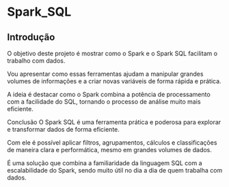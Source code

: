 # Spark_SQL

## **Introdução**

O objetivo deste projeto é mostrar como o Spark e o Spark SQL facilitam o trabalho com dados. 

Vou apresentar como essas ferramentas ajudam a manipular grandes volumes de informações e a criar novas variáveis de forma rápida e prática. 

A ideia é destacar como o Spark combina a potência de processamento com a facilidade do SQL, tornando o processo de análise muito mais eficiente.


Conclusão
O Spark SQL é uma ferramenta prática e poderosa para explorar e transformar dados de forma eficiente.

Com ele é possível aplicar filtros, agrupamentos, cálculos e classificações de maneira clara e performática, mesmo em grandes volumes de dados.

É uma solução que combina a familiaridade da linguagem SQL com a escalabilidade do Spark, sendo muito útil no dia a dia de quem trabalha com dados.
